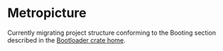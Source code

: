 # Metropicture

Currently migrating project structure conforming to the Booting section described in the [Bootloader crate home](https://crates.io/crates/bootloader).